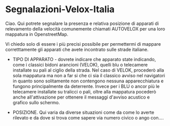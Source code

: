 # Segnalazioni-Velox-Italia

Ciao. Qui potrete segnalare la presenza e relativa posizione di apparati di relevamento della velocità comunemente chiamati AUTOVELOX per una loro mappatura in OpenstreetMap.

Vi chiedo solo di essere i più precisi possibile per permettermi di mappare corretttamente gli apparati che avete incontrato sulle strade italiane. 
* TIPO DI APPARATO - dovrete indicare che apparato state indicando, come i classici bidoni arancioni (VELOK), quelli blu o telecamere installate su pali al ciglio della strada.
Nel caso di VELOK, procederò alla sola mappatura ma non a far si che ci sia il classico avviso nel navigatori in quanto sono solitamente  non contengono nessuna apparecchiatura e fungono principalmente da deterrente.
Invece per i BLU o ancor più le telecamere installate su tralicci o pali, oltre alla mappatura pocederò anche all'attivazione per ottenere il messaggi d'avviso acustico e grafico sullo schermo.

* POSIZIONE. Qui varia da diverse situazioni come da come lo averte rilevato e da dove si trova come sapere via numero civico o ango con....
